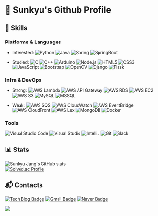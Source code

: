 # 👋 Sunkyu's Github Profile 

## 💪 Skills
### Platforms & Languages
- Interested: 
![Python](https://img.shields.io/badge/Python-3776AB.svg?&style=flat&logo=Python&logoColor=white)
![Java](https://img.shields.io/badge/Java-007396.svg?&style=flat&logo=Java&logoColor=white)
![Spring](https://img.shields.io/badge/Spring-6DB33F.svg?&style=flat&logo=Spring&logoColor=white)
![SpringBoot](https://img.shields.io/badge/SpringBoot-6DB33F.svg?&style=flat&logo=SpringBoot&logoColor=white)

- Studied: 
![C](https://img.shields.io/badge/C-A8B9CC.svg?&style=flat&logo=C&logoColor=white)
![C++](https://img.shields.io/badge/-C++-00599C.svg?&style=flat&logo=C%2B%2B&logoColor=white)
![Arduino](https://img.shields.io/badge/Arduino-00979D.svg?&style=flat&logo=Arduino&logoColor=white)
![Node.js](https://img.shields.io/badge/Node.js-339933.svg?&style=flat&logo=Node.js&logoColor=white)
![HTML5](https://img.shields.io/badge/HTML5-E34F26.svg?&style=flat&logo=HTML5&logoColor=white)
![CSS3](https://img.shields.io/badge/CSS3-1572B6.svg?&style=flat&logo=CSS3&logoColor=white)
![JavaScript](https://img.shields.io/badge/JavaScript-F7DF1E.svg?&style=flat&logo=JavaScript&logoColor=white)
![Bootstrap](https://img.shields.io/badge/Bootstrap-7952B3.svg?&style=flat&logo=Bootstrap&logoColor=white)
![OpenCV](https://img.shields.io/badge/OpenCV-5C3EE8.svg?&style=flat&logo=OpenCV&logoColor=white)
![Django](https://img.shields.io/badge/Django-092E20.svg?&style=flat&logo=Django&logoColor=white)
![Flask](https://img.shields.io/badge/Flask-000000.svg?&style=flat&logo=Flask&logoColor=white)

### Infra & DevOps
- Strong: 
![AWS Lambda](https://img.shields.io/badge/AWS%20Lambda-FF9900.svg?&style=flat&logo=awslambda&logoColor=white)
![AWS API Gateway](https://img.shields.io/badge/API%20Gateway-FF4F8B.svg?&style=flat&logo=amazonapigateway&logoColor=white)
![AWS RDS](https://img.shields.io/badge/RDS-527FFF.svg?&style=flat&logo=amazonrds&logoColor=white)
![AWS EC2](https://img.shields.io/badge/EC2-FF9900.svg?&style=flat&logo=amazonec2&logoColor=white)
![AWS S3](https://img.shields.io/badge/S3-569A31.svg?&style=flat&logo=amazons3&logoColor=white)
![MySQL](https://img.shields.io/badge/MySQL-4479A1.svg?&style=flat&logo=MySQL&logoColor=white)
![MSSQL](https://img.shields.io/badge/MSSQL-4479A1.svg?&style=flat&logo=MSSQL&logoColor=white)

- Weak: 
![AWS SQS](https://img.shields.io/badge/SQS-FF4F8B.svg?&style=flat&logo=amazonsqs&logoColor=white)
![AWS CloudWatch](https://img.shields.io/badge/CloudWatch-FF4F8B.svg?&style=flat&logo=amazoncloudwatch&logoColor=white)
![AWS EventBridge](https://img.shields.io/badge/EventBridge-FF4F8B.svg?&style=flat&logo=&logoColor=white)
![AWS CloudFront](https://img.shields.io/badge/CloudFront-5C2D91.svg?&style=flat&logo=&logoColor=white)
![AWS Lex](https://img.shields.io/badge/Amazon%20Lex-569A31.svg?&style=flat&logo=amazonlex&logoColor=white)
![MongoDB](https://img.shields.io/badge/MongoDB-47A248.svg?&style=flat&logo=MongoDB&logoColor=white)
![Docker](https://img.shields.io/badge/Docker-2496ED.svg?&style=flat&logo=Docker&logoColor=white)

### Tools
![Visual Studio Code](https://img.shields.io/badge/Visual%20Studio%20Code-007ACC.svg?&style=flat&logo=Visual%20Studio%20Code&logoColor=white)
![Visual Studio](https://img.shields.io/badge/visual%20studio-5C2D91.svg?&style=flat&logo=visualstudio&logoColor=white)
![IntelliJ](https://img.shields.io/badge/IntelliJ-000000.svg?&style=flat&logo=intellijidea&logoColor=white)
![Git](https://img.shields.io/badge/Git-F05032.svg?&style=flat&logo=Git&logoColor=white)
![Slack](https://img.shields.io/badge/Slack-4A154B.svg?&style=flat&logo=Slack&logoColor=white)


## 📊 Stats
![Sunkyu Jang's GitHub stats](https://github-readme-stats.vercel.app/api?username=sunkyuj&show_icons=true&theme=tokyonight)  
[![Solved.ac Profile](http://mazassumnida.wtf/api/v2/generate_badge?boj=sunkyuj)](https://solved.ac/sunkyuj/)
 
## :mailbox_with_mail: Contacts
[![Tech Blog Badge](http://img.shields.io/badge/-Tech%20Blog-20C997?style=flat&logo=Velog&logoColor=white&link=https://velog.io/@sunkyuj)](https://velog.io/@sunkyuj)
[![Gmail Badge](https://img.shields.io/badge/Gmail-d14836?style=flat&logo=Gmail&logoColor=white&link=mailto:sunkyuj12@gmail.com)](mailto:kimsh1691@gmail.com)
[![Naver Badge](https://img.shields.io/badge/Naver-03C75A?style=flat&logo=Naver&logoColor=white&link=mailto:sunkyuj@naver.com)](mailto:sunkyuj@naver.com)




<a href="https://hits.seeyoufarm.com"><img src="https://hits.seeyoufarm.com/api/count/incr/badge.svg?url=https%3A%2F%2Fgithub.com%2Fsunkyuj&count_bg=%2379C83D&title_bg=%23555555&icon=&icon_color=%23E7E7E7&title=hits&edge_flat=false"/></a>

<!--
**sunkyuj/sunkyuj** is a ✨ _special_ ✨ repository because its `README.md` (this file) appears on your GitHub profile.

Here are some ideas to get you started:

- 🔭 I’m currently working on ...
- 🌱 I’m currently learning ...
- 👯 I’m looking to collaborate on ...
- 🤔 I’m looking for help with ...
- 💬 Ask me about ...
- 📫 How to reach me: ...
- 😄 Pronouns: ...
- ⚡ Fun fact: ...
-->
